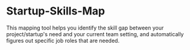 # Startup-Skills-Map
This mapping tool helps you identify the skill gap between your project/startup's need and your current team setting, and automatically figures out specific job roles that are needed.  
